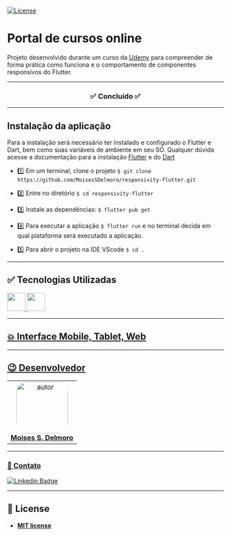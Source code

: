 [![License](https://img.shields.io/apm/l/vim-mode?color=blue)](http://badges.mit-license.org)

# Portal de cursos online
Projeto desenvolvido durante um curso da [Udemy](https://www.udemy.com/) para compreender de forma prática como funciona e o comportamento de componentes responsivos do Flutter.

---

<h3 align="center">✅ Concluído ✅</h3>

---

## Instalação da aplicação
  Para a instalação será necessário ter instalado e configurado o Flutter e Dart, bem como suas variáveis de ambiente em seu SO. 
  Qualquer dúvida acesse a documentação para a instalação [Flutter](https://docs.flutter.dev/get-started/install?gclid=Cj0KCQjwxIOXBhCrARIsAL1QFCY8mnAifm9XaWPqajh8zS92nHsUeiV0K0xOFhNHfC1Vdy4AQyiw7vcaAu-6EALw_wcB&gclsrc=aw.ds) e do [Dart](https://dart.dev/get-dart)
  
- :one: Em um terminal, clone o projeto ``` $ git clone https://github.com/MoisesSDelmoro/responsivity-flutter.git ```

- :two: Entre no diretório ``` $ cd responsivity-flutter ```

- :three: Instale as dependências: ``` $ flutter pub get ```  

- :four: Para executar a aplicação ``` $ flutter run ``` e no terminal decida em qual plataforma será executado a aplicação.
  
- :five: Para abrir o projeto na IDE VScode ``` $ cd . ```
  

---
  
## :white_check_mark: Tecnologias Utilizadas
<a href="https://flutter.dev/" target="_blank"><img height="42" src="https://cdn-images-1.medium.com/max/1200/1*5-aoK8IBmXve5whBQM90GA.png" />
<a href="https://dart.dev/" target="_blank"><img height="42" src="https://upload.wikimedia.org/wikipedia/commons/7/7e/Dart-logo.png" />
    
---
  
## :collision: Interface Mobile, Tablet, Web
<p align="left">
</p>
  
---
  
## :wink: Desenvolvedor

<table  style="text-align:center; border: none" >
<tr>
<td align="center"> 
<a href="https://github.com/MoisesSDelmoro" styles="text-align:center;">
<img style="border-radius: 20%;" src="https://github.com/MoisesSDelmoro.png" width="120px;" alt="autor"/><br><strong> Moises S. Delmoro </strong>
</a>
</td>

</tr>
</table>

---
  
### :calling: Contato
  
[![Linkedin Badge](https://img.shields.io/badge/-Moises-blue?style=flat-square&logo=Linkedin&logoColor=white&link=https://www.linkedin.com/in/moises-s-delmoro-8747651ba/)](https://www.linkedin.com/in/moises-s-delmoro-8747651ba/)

---
## 📝 License
- **[MIT license](https://choosealicense.com/licenses/mit/)**
